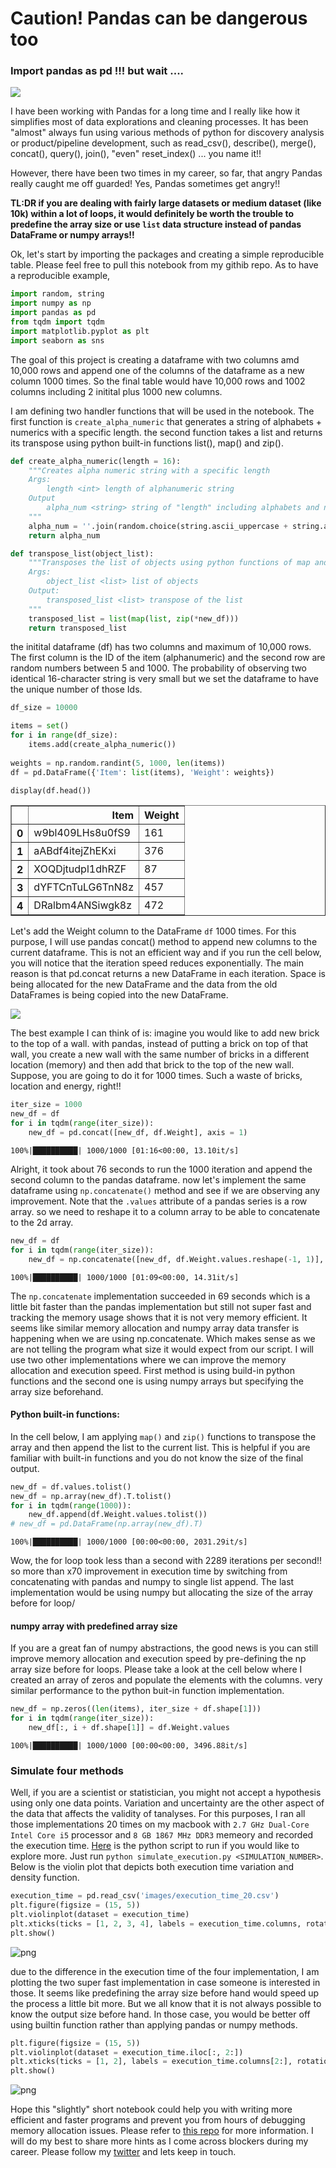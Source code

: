 # Caution! Pandas can be dangerous too
### Import pandas as pd !!! but wait ....

![](images/angry_panda.jpg)

I have been working with Pandas for a long time and I really like how it simplifies most of data explorations and cleaning processes. It has been "almost" always fun using various methods of python for discovery analysis or product/pipeline development, such as read_csv(), describe(), merge(), concat(), query(), join(), "even" reset_index() ... you name it!!

However, there have been two times in my career, so far, that angry Pandas really caught me off guarded! Yes, Pandas sometimes get angry!! 

**TL:DR if you are dealing with fairly large datasets or medium dataset (like 10k) within a lot of loops, it would definitely be worth the trouble to predefine the array size or use `list` data structure instead of pandas DataFrame or numpy arrays!!**

Ok, let's start by importing the packages and creating a simple reproducible table. Please feel free to pull this notebook from my githib repo. As to have a reproducible example, 


```python
import random, string
import numpy as np
import pandas as pd
from tqdm import tqdm
import matplotlib.pyplot as plt
import seaborn as sns
```

The goal of this project is creating a dataframe with two columns amd 10,000 rows and append one of the columns of the dataframe as a new column 1000 times. So the final table would have 10,000 rows and 1002 columns including 2 initital plus 1000 new columns.

I am defining two handler functions that will be used in the notebook. The first function is `create_alpha_numeric` that generates a string of alphabets + numerics with a specific length. the second function takes a list and returns its transpose using python built-in functions list(), map() and zip(). 


```python
def create_alpha_numeric(length = 16):
    """Creates alpha numeric string with a specific length
    Args:
        length <int> length of alphanumeric string
    Output
        alpha_num <string> string of "length" including alphabets and numerics (e.g. oZMfuT4n2xDglTMJ)
    """
    alpha_num = ''.join(random.choice(string.ascii_uppercase + string.ascii_lowercase + string.digits) for _ in range(length))
    return alpha_num

def transpose_list(object_list):
    """Transposes the list of objects using python functions of map and zip
    Args:
        object_list <list> list of objects
    Output:
        transposed_list <list> transpose of the list
    """
    transposed_list = list(map(list, zip(*new_df)))
    return transposed_list
```

the initital dataframe (df) has two columns and maximum of 10,000 rows. The first column is the ID of the item (alphanumeric) and the second row are random numbers between 5 and 1000. The probability of observing two identical 16-character string is very small but we set the dataframe to have the unique number of those Ids.


```python
df_size = 10000

items = set()
for i in range(df_size):
    items.add(create_alpha_numeric())
    
weights = np.random.randint(5, 1000, len(items))
df = pd.DataFrame({'Item': list(items), 'Weight': weights})

display(df.head())
```


<div>
<style scoped>
    .dataframe tbody tr th:only-of-type {
        vertical-align: middle;
    }

    .dataframe tbody tr th {
        vertical-align: top;
    }

    .dataframe thead th {
        text-align: right;
    }
</style>
<table border="1" class="dataframe">
  <thead>
    <tr style="text-align: right;">
      <th></th>
      <th>Item</th>
      <th>Weight</th>
    </tr>
  </thead>
  <tbody>
    <tr>
      <th>0</th>
      <td>w9bl409LHs8u0fS9</td>
      <td>161</td>
    </tr>
    <tr>
      <th>1</th>
      <td>aABdf4itejZhEKxi</td>
      <td>376</td>
    </tr>
    <tr>
      <th>2</th>
      <td>XOQDjtudpl1dhRZF</td>
      <td>87</td>
    </tr>
    <tr>
      <th>3</th>
      <td>dYFTCnTuLG6TnN8z</td>
      <td>457</td>
    </tr>
    <tr>
      <th>4</th>
      <td>DRalbm4ANSiwgk8z</td>
      <td>472</td>
    </tr>
  </tbody>
</table>
</div>


Let's add the Weight column to the DataFrame `df` 1000 times. For this purpose, I will use pandas concat() method to append new columns to the current dataframe. This is not an efficient way and if you run the cell below, you will notice that the iteration speed reduces exponentially. The main reason is that pd.concat returns a new DataFrame in each iteration. Space is being allocated for the new DataFrame  and the data from the old DataFrames is being copied into the new DataFrame. 

![](images/concat_example.png)

The best example I can think of is: imagine you would like to add new brick to the top of a wall. with pandas, instead of putting a brick on top of that wall, you create a new wall with the same number of bricks in a different location (memory) and then add that brick to the top of the new wall. Suppose, you are going to do it for 1000 times. Such a waste of bricks, location and energy, right!! 


```python
iter_size = 1000
new_df = df
for i in tqdm(range(iter_size)):
    new_df = pd.concat([new_df, df.Weight], axis = 1)
```

    100%|██████████| 1000/1000 [01:16<00:00, 13.10it/s]


Alright, it took about 76 seconds to run the 1000 iteration and append the second column to the pandas dataframe. now let's implement the same dataframe using `np.concatenate()` method and see if we are observing any improvement. Note that the `.values` attribute of a pandas series is a row array. so we need to reshape it to a column array to be able to concatenate to the 2d array.


```python
new_df = df
for i in tqdm(range(iter_size)):
    new_df = np.concatenate([new_df, df.Weight.values.reshape(-1, 1)], axis = 1)
```

    100%|██████████| 1000/1000 [01:09<00:00, 14.31it/s]


The `np.concatenate` implementation succeeded in 69 seconds which is a little bit faster than the pandas implementation but still not super fast and tracking the memory usage shows that it is not very memory efficient. It seems like similar memory allocation and numpy array data transfer is happening when we are using np.concatenate. Which makes sense as we are not telling the program what size it would expect from our script. I will use two other implementations where we can improve the memory allocation and execution speed. First method is using build-in python functions and the second one is using numpy arrays but specifying the array size beforehand. 

#### Python built-in functions:

In the cell below, I am applying `map()` and `zip()` functions to transpose the array and then append the list to the current list. This is helpful if you are familiar with built-in functions and you do not know the size of the final output.


```python
new_df = df.values.tolist()
new_df = np.array(new_df).T.tolist()
for i in tqdm(range(1000)):
    new_df.append(df.Weight.values.tolist())
# new_df = pd.DataFrame(np.array(new_df).T)
```

    100%|██████████| 1000/1000 [00:00<00:00, 2031.29it/s]


Wow, the for loop took less than a second with 2289 iterations per second!! so more than x70 improvement in execution time by switching from concatenating with pandas and numpy to single list append. The last implementation would be using numpy but allocating the size of the array before for loop/

#### numpy array with predefined array size

If you are a great fan of numpy abstractions, the good news is you can still improve memory allocation and execution speed by pre-defining the np array size before for loops. Please take a look at the cell below where I created an array of zeros and populate the elements with the columns. very similar performance to the python buit-in function implementation.


```python
new_df = np.zeros((len(items), iter_size + df.shape[1]))
for i in tqdm(range(iter_size)):
    new_df[:, i + df.shape[1]] = df.Weight.values
```

    100%|██████████| 1000/1000 [00:00<00:00, 3496.88it/s]


### Simulate four methods

Well, if you are a scientist or statistician, you might not accept a hypothesis using only one data points. Variation and uncertainty are the other aspect of the data that affects the validity of tanalyses. For this purposes, I ran all those implementations 20 times on my macbook with `2.7 GHz Dual-Core Intel Core i5` processor and `8 GB 1867 MHz DDR3` memeory and recorded the execution time. [Here](https://github.com/ejahanpour/pandas_numpy_methods_performance/blob/master/simulate_execution.py) is the python script to run if you would like to explore more. Just run `python simulate_execution.py <SIMULATION_NUMBER>`. Below is the violin plot that depicts both execution time variation and density function.


```python
execution_time = pd.read_csv('images/execution_time_20.csv')
plt.figure(figsize = (15, 5))
plt.violinplot(dataset = execution_time)
plt.xticks(ticks = [1, 2, 3, 4], labels = execution_time.columns, rotation = 45)
plt.show()
```


![png](datastructures_in_for_loop_files/datastructures_in_for_loop_15_0.png)


due to the difference in the execution time of the four implementation, I am plotting the two super fast implementation in case someone is interested in those. It seems like predefining the array size before hand would speed up the process a little bit more. But we all know that it is not always possible to know the output size before hand. In those case, you would be better off using builtin function rather than applying pandas or numpy methods. 


```python
plt.figure(figsize = (15, 5))
plt.violinplot(dataset = execution_time.iloc[:, 2:])
plt.xticks(ticks = [1, 2], labels = execution_time.columns[2:], rotation = 45)
plt.show()
```


![png](datastructures_in_for_loop_files/datastructures_in_for_loop_17_0.png)


Hope this "slightly" short notebook could help you with writing more efficient and faster programs and prevent you from hours of debugging memory allocation issues. Please refer to [this repo](https://github.com/ejahanpour/pandas_numpy_methods_performance) for more information. I will do my best to share more hints as I come across blockers during my career. Please follow my [twitter](https://twitter.com/EhsanJahanpour) and lets keep in touch.
